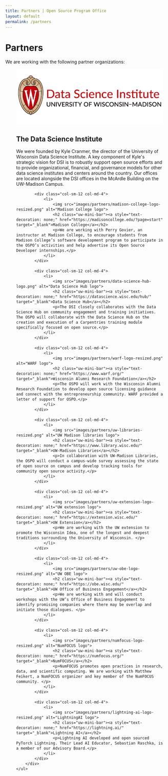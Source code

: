 ```yaml
---
title: Partners | Open Source Program Office
layout: default
permalink: /partners
---
```


<h1 class="page-title uw-mini-bar">Partners</h1>
<p class="page-description">We are working with the following partner organizations:</p>

<div class="d-flex flex-col">
	<ul style="list-style-type: none; margin: 10px;">
		<div class="row">
			<div class="col-sm-12 col-md-4">
				<li>
					<img src="images/partners/data-sci-institute-logo-resized.png" alt="Data Science Institute logo">
					<h2 class="uw-mini-bar"><a style="text-decoration: none;" href="https://datascience.wisc.edu/institute/" target="_blank">The Data Science Institute</a></h2>
					<p>We were founded by Kyle Cranmer, the director of the University of Wisconsin Data Science Institute. A key component of Kyle's strategic vision for DSI is to robustly support open source efforts and to provide organizational, financial, and governance models for other data science institutes and centers around the country. Our offices are located alongside the DSI offices in the McArdle Building on the UW-Madison Campus. </p>
				</li>
			</div>

			<div class="col-sm-12 col-md-4">
				<li>
					<img src="images/partners/madison-college-logo-resized.png" alt="Madison College logo">
					<h2 class="uw-mini-bar"><a style="text-decoration: none;" href="https://madisoncollege.edu/?page=start" target="_blank">Madison College</a></h2>
					<p>We are working with Perry Govier, an instructor at Madison College, to encourage students from Madison College’s software development program to participate in the OSPO’s activities and help advertise its Open Source Developer internships.</p>
				</li>
			</div>

			<div class="col-sm-12 col-md-4">
				<li>
					<img src="images/partners/data-science-hub-logo.png" alt="Data Science Hub logo">
					<h2 class="uw-mini-bar"><a style="text-decoration: none;" href="https://datascience.wisc.edu/hub/" target="_blank">Data Science Hub</a></h2>
					<p>The DSI closely collaborates with the Data Science Hub on community engagement and training initiatives. The OSPO will collaborate with the Data Science Hub on the creation and execution of a Carpentries training module specifically focused on open source.</p>
				</li>
			</div>

			<div class="col-sm-12 col-md-4">
				<li>
					<img src="images/partners/warf-logo-resized.png" alt="WARF logo">
					<h2 class="uw-mini-bar"><a style="text-decoration: none;" href="https://www.warf.org/" target="_blank">Wisconsin Alumni Research Foundation</a></h2>
					<p>The OSPO will work with the Wisconsin Alumni Research Foundation to develop open source licensing guidance and connect with the entrepreneurship community. WARF provided a letter of support for OSPO.</p>
				</li>
			</div>

			<div class="col-sm-12 col-md-4">
				<li>
					<img src="images/partners/uw-libraries-resized.png" alt="UW Madison libraries logo">
					<h2 class="uw-mini-bar"><a style="text-decoration: none;" href="https://www.library.wisc.edu/" target="_blank">UW-Madison Libraries</a></h2>
					<p>In collaboration with UW-Madison Libraries, the OSPO will conduct a campus-wide survey assessing the state of open source on campus and develop tracking tools for community open source activity.</p>
				</li>
			</div>

			<div class="col-sm-12 col-md-4">
				<li>
					<img src="images/partners/uw-extension-logo-resized.png" alt="UW extension logo">
					<h2 class="uw-mini-bar"><a style="text-decoration: none;" href="https://extension.wisc.edu/" target="_blank">UW Extension</a></h2>
					<p>We are working with the UW extension to promote the Wisconsin Idea, one of the longest and deepest traditions surrounding the University of Wisconsin. </p>
				</li>
			</div>

			<div class="col-sm-12 col-md-4">
				<li>
					<img src="images/partners/uw-obe-logo-resized.png" alt="UW OBE logo">
					<h2 class="uw-mini-bar"><a style="text-decoration: none;" href="https://obe.wisc.edu/" target="_blank">UW Office of Business Engagement</a></h2>
					<p>We are working with and will conduct workshops with the UW’s Office of Business Engagement to identify promising companies where there may be overlap and initiate those dialogues. </p>
				</li>
			</div>

			<div class="col-sm-12 col-md-4">
				<li>
					<img src="images/partners/numfocus-logo-resized.png" alt="NumFOCUS logo">
					<h2 class="uw-mini-bar"><a style="text-decoration: none;" href="https://numfocus.org/" target="_blank">NumFOCUS</a></h2>
					<p>NumFOCUS promotes open practices in research, data, and scientific computing. We are working with Matthew Feikert, a NumFOCUS organizer and key member of the NumFOCUS community. </p>
				</li>
			</div>

			<div class="col-sm-12 col-md-4">
				<li>
					<img src="images/partners/lightning-ai-logo-resized.png" alt="LightningAI logo">
					<h2 class="uw-mini-bar"><a style="text-decoration: none;" href="https://lightning.ai/" target="_blank">Lightning AI</a></h2>
					<p>Lightning AI developed and open sourced PyTorch Lightning. Their Lead AI Educator, Sebastian Raschka, is a member of our Advisory Board.</p>
				</li>
			</div>
		</div>
	</ul>
</div>